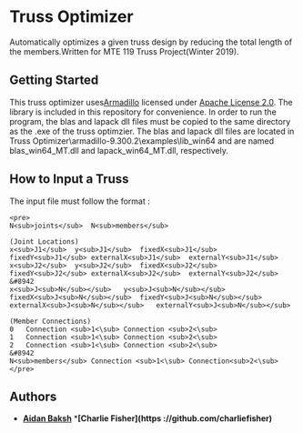 # Truss Optimizer

Automatically optimizes a given truss design by reducing the total length of the members.Written for MTE 119 Truss Project(Winter 2019).

## Getting Started

This truss optimizer uses[Armadillo](http://arma.sourceforge.net/docs.html) licensed under [Apache License 2.0](http://arma.sourceforge.net/license.html). The library is included in this repository for convenience. In order to run the program, the blas and lapack dll files must be copied to the same directory as the .exe of the truss optimzier. The blas and lapack dll files are located in Truss Optimizer\armadillo-9.300.2\examples\lib_win64 and are named blas_win64_MT.dll and lapack_win64_MT.dll, respectively.

## How to Input a Truss

The input file must follow the format : 
```
<pre>
N<sub>joints</sub>	N<sub>members</sub>  
  
(Joint Locations)  
x<sub>J1</sub>	y<sub>J1</sub>	fixedX<sub>J1</sub>	fixedY<sub>J1</sub>	externalX<sub>J1</sub>	externalY<sub>J1</sub>  
x<sub>J2</sub>	y<sub>J2</sub>	fixedX<sub>J2</sub>	fixedY<sub>J2</sub>	externalX<sub>J2</sub>	externalY<sub>J2</sub>  
&#8942  
x<sub>J<sub>N</sub></sub>	y<sub>J<sub>N</sub></sub>	fixedX<sub>J<sub>N</sub></sub>	fixedY<sub>J<sub>N</sub></sub>	externalX<sub>J<sub>N</sub></sub>	externalY<sub>J<sub>N</sub></sub>  
  
(Member Connections)  
0	Connection <sub>1<\sub> Connection <sub>2<\sub>  
1	Connection <sub>1<\sub> Connection <sub>2<\sub>  
2	Connection <sub>1<\sub> Connection <sub>2<\sub>  
&#8942  
N<sub>members</sub>	Connection <sub>1<\sub>	Connection<sub>2<\sub>
</pre>  
```
## Authors

* **[Aidan Baksh](https://github.com/aidanbaksh)**
***[Charlie Fisher](https ://github.com/charliefisher)**